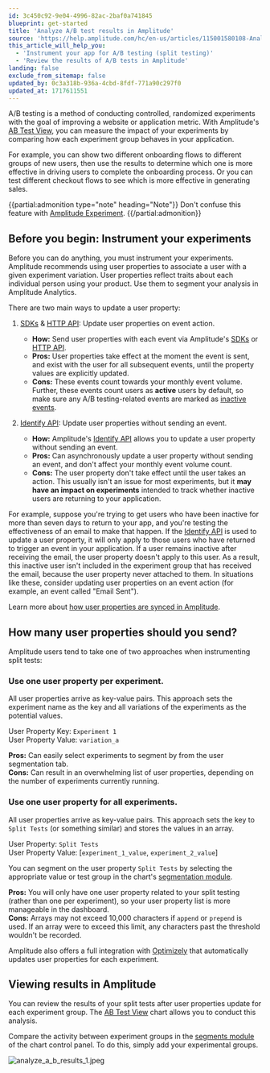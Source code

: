 ```yaml
---
id: 3c450c92-9e04-4996-82ac-2baf0a741845
blueprint: get-started
title: 'Analyze A/B test results in Amplitude'
source: 'https://help.amplitude.com/hc/en-us/articles/115001580108-Analyze-A-B-test-results-in-Amplitude'
this_article_will_help_you:
  - 'Instrument your app for A/B testing (split testing)'
  - 'Review the results of A/B tests in Amplitude'
landing: false
exclude_from_sitemap: false
updated_by: 0c3a318b-936a-4cbd-8fdf-771a90c297f0
updated_at: 1717611551
---
```

A/B testing is a method of conducting controlled, randomized experiments with the goal of improving a website or application metric. With Amplitude's [AB Test View](/docs/analytics/charts/funnel-analysis/funnel-analysis-interpret), you can measure the impact of your experiments by comparing how each experiment group behaves in your application.

For example, you can show two different onboarding flows to different groups of new users, then use the results to determine which one is more effective in driving users to complete the onboarding process. Or you can test different checkout flows to see which is more effective in generating sales.

{{partial:admonition type="note" heading="Note"}}
Don't confuse this feature with [Amplitude Experiment](/docs/analytics/charts/experiment-results/experiment-results-dig-deeper).
{{/partial:admonition}}

## Before you begin: Instrument your experiments

Before you can do anything, you must instrument your experiments. Amplitude recommends using user properties to associate a user with a given experiment variation. User properties reflect traits about each individual person using your product. Use them to segment your analysis in Amplitude Analytics.

There are two main ways to update a user property:

1. [SDKs](/docs/sdks) & [HTTP API](/docs/apis/analytics/http-v2): Update user properties on event action.

   * **How:** Send user properties with each event via Amplitude's [SDKs](/docs/sdks) or [HTTP API](/docs/apis/analytics/http-v2).
   * **Pros:** User properties take effect at the moment the event is sent, and exist with the user for all subsequent events, until the property values are explicitly updated.
   * **Cons:** These events count towards your monthly event volume. Further, these events count users as **active** users by default, so make sure any A/B testing-related events are marked as [inactive events](/docs/data/change-event-activity-status).

2. [Identify API](/docs/apis/analytics/identify): Update user properties without sending an event.

   * **How:** Amplitude's [Identify API](/docs/apis/analytics/identify) allows you to update a user property without sending an event.
   * **Pros:** Can asynchronously update a user property without sending an event, and don't affect your monthly event volume count.
   * **Cons:** The user property don't take effect until the user takes an action. This usually isn't an issue for most experiments, but it **may have an impact on experiments** intended to track whether inactive users are returning to your application.  
  
For example, suppose you're trying to get users who have been inactive for more than seven days to return to your app, and you're testing the effectiveness of an email to make that happen. If the [Identify API](/docs/apis/analytics/identify) is used to update a user property, it will only apply to those users who have returned to trigger an event in your application. If a user remains inactive after receiving the email, the user property doesn't apply to this user. As a result, this inactive user isn't included in the experiment group that has received the email, because the user property never attached to them. In situations like these, consider updating user properties on an event action (for example, an event called "Email Sent").

Learn more about [how user properties are synced in Amplitude](/docs/data/user-properties-and-events).

## How many user properties should you send?

Amplitude users tend to take one of two approaches when instrumenting split tests:

### Use one user property **per experiment**.  
  
All user properties arrive as key-value pairs. This approach sets the experiment name as the key and all variations of the experiments as the potential values.  
  
User Property Key: `Experiment 1`  
User Property Value: `variation_a`  
  
**Pros:** Can easily select experiments to segment by from the user segmentation tab.  
**Cons:** Can result in an overwhelming list of user properties, depending on the number of experiments currently running.

### Use one user property **for all** experiments.  
  
All user properties arrive as key-value pairs. This approach sets the key to `Split Tests` (or something similar) and stores the values in an array.  
  
User Property: `Split Tests`  
User Property Value: [`experiment_1_value`, `experiment_2_value`]  
  
You can segment on the user property `Split Tests` by selecting the appropriate value or test group in the chart's [segmentation module](/docs/analytics/charts/build-charts-add-user-segments).  
  
**Pros:** You will only have one user property related to your split testing (rather than one per experiment), so your user property list is more manageable in the dashboard.   
**Cons:** Arrays may not exceed 10,000 characters if `append`  or `prepend`  is used. If an array were to exceed this limit, any characters past the threshold wouldn't be recorded.

Amplitude also offers a full integration with [Optimizely](https://www.optimizely.com/) that automatically updates user properties for each experiment. 

## Viewing results in Amplitude

You can review the results of your split tests after user properties update for each experiment group. The [AB Test View](/docs/analytics/charts/funnel-analysis/funnel-analysis-interpret) chart allows you to conduct this analysis.

Compare the activity between experiment groups in the [segments module](/docs/analytics/charts/build-charts-add-user-segments) of the chart control panel. To do this, simply add your experimental groups.

![analyze_a_b_results_1.jpeg](/docs/output/img/get-started/analyze_a_b_results_1.jpeg)